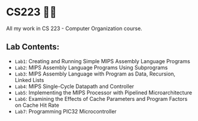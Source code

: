 # CS223 :man_technologist:
All my work in CS 223 - Computer Organization course.

## Lab Contents:

- `Lab1`: Creating and Running Simple MIPS Assembly Language Programs
- `Lab2`: MIPS Assembly Language Programs Using Subprograms
- `Lab3`: MIPS Assembly Language with Program as Data, Recursion, Linked Lists
- `Lab4`: MIPS Single-Cycle Datapath and Controller
- `Lab5`: Implementing the MIPS Processor with Pipelined Microarchitecture
- `Lab6`: Examining the Effects of Cache Parameters and Program Factors 
on Cache Hit Rate
- `Lab7`: Programming PIC32 Microcontroller
